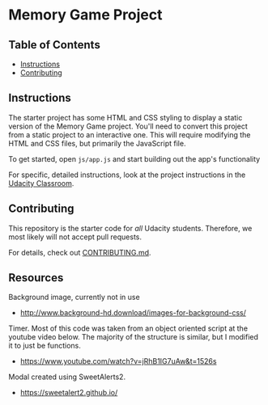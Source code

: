 # Memory Game Project

## Table of Contents

* [Instructions](#instructions)
* [Contributing](#contributing)

## Instructions

The starter project has some HTML and CSS styling to display a static version of the Memory Game project. You'll need to convert this project from a static project to an interactive one. This will require modifying the HTML and CSS files, but primarily the JavaScript file.

To get started, open `js/app.js` and start building out the app's functionality

For specific, detailed instructions, look at the project instructions in the [Udacity Classroom](https://classroom.udacity.com/me).

## Contributing

This repository is the starter code for _all_ Udacity students. Therefore, we most likely will not accept pull requests.

For details, check out [CONTRIBUTING.md](CONTRIBUTING.md).

## Resources
Background image, currently not in use
  * http://www.background-hd.download/images-for-background-css/

Timer.  Most of this code was taken from an object oriented script at the youtube video below.  The majority of the structure is similar, but I modified it to just be functions.
  * https://www.youtube.com/watch?v=jRhB1IG7uAw&t=1526s

Modal created using SweetAlerts2.  
  * https://sweetalert2.github.io/
  